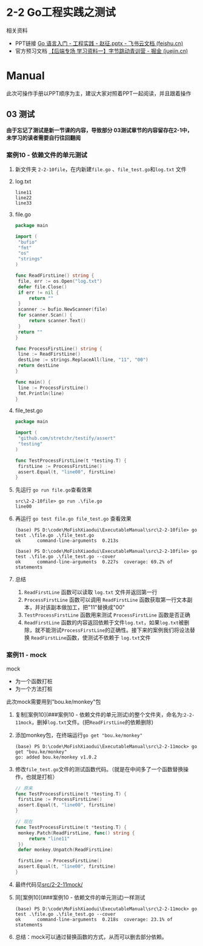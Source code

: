 # 2-2 Go工程实践之测试

相关资料

- PPT链接 [‌⁤‌⁡⁡⁢⁢⁢⁢‌﻿‍⁤﻿‍⁡‍⁣⁢‌⁢⁢﻿‬⁢⁤﻿‬‌‌‌‬‍⁣‍﻿⁣⁢‌‬‍⁤‌Go 语言入门 - 工程实践 - 赵征.pptx - 飞书云文档 (feishu.cn)](https://bytedance.feishu.cn/file/boxcnp0EHowxuLif7of3cBYxAmb)
- 官方预习文档 [【后端专场 学习资料一】字节跳动青训营 - 掘金 (juejin.cn)](https://juejin.cn/post/7188225875211452476#heading-8)

# Manual 

此次可操作手册以PPT顺序为主，建议大家对照着PPT一起阅读，并且跟着操作

## 03 测试

**由于忘记了测试是新一节课的内容，导致部分 03测试章节的内容留存在2-1中，未学习的读者需要自行往回翻阅**

### 案例10 - 依赖文件的单元测试

1. 新文件夹 `2-2-10file`，在内新建`file.go` 、`file_test.go`和`log.txt` 文件

2. log.txt

   ```
   line11
   line22
   line33
   ```

3. file.go 

   ```go
   package main
   
   import (
   	"bufio"
   	"fmt"
   	"os"
   	"strings"
   )
   
   func ReadFirstLine() string {
   	file, err := os.Open("log.txt")
   	defer file.Close()
   	if err != nil {
   		return ""
   	}
   	scanner := bufio.NewScanner(file)
   	for scanner.Scan() {
   		return scanner.Text()
   	}
   	return ""
   }
   
   func ProcessFirstLine() string {
   	line := ReadFirstLine()
   	destLine := strings.ReplaceAll(line, "11", "00")
   	return destLine
   }
   
   func main() {
   	line := ProcessFirstLine()
   	fmt.Println(line)
   }
   ```

4. file_test.go

   ```go
   package main
   
   import (
   	"github.com/stretchr/testify/assert"
   	"testing"
   )
   
   func TestProcessFirstLine(t *testing.T) {
   	firstLine := ProcessFirstLine()
   	assert.Equal(t, "line00", firstLine)
   }
   ```

5. 先运行 `go run file.go`查看效果

   ```shell
   src\2-2-10file> go run .\file.go
   line00
   ```

6. 再运行 `go test file.go file_test.go` 查看效果

   ```shell
   (base) PS D:\code\MoFishXiaodui\ExecutableManual\src\2-2-10file> go test .\file.go .\file_test.go
   ok      command-line-arguments  0.213s
   
   (base) PS D:\code\MoFishXiaodui\ExecutableManual\src\2-2-10file> go test .\file.go .\file_test.go --cover
   ok      command-line-arguments  0.227s  coverage: 69.2% of statements
   ```

7. 总结

   1. `ReadFirstLine` 函数可以读取 `log.txt` 文件并返回第一行
   2. `ProcessFirstLine` 函数可以调用 `ReadFirstLine` 函数获取第一行文本副本，并对该副本做加工，把"11"替换成"00"
   3. `TestProcessFirstLine` 函数用来测试 `ProcessFirstLine` 函数是否正确
   4. `ReadFirstLine` 函数的内容返回依赖于文件`log.txt`，如果`log.txt`被删除，就不能测试`ProcessFirstLine`的正确性。接下来的案例我们将设法替换 `ReadFirstLine`函数，使测试不依赖于 `log.txt`文件

### 案例11 - mock

mock 

- 为一个函数打桩
- 为一个方法打桩

此次mock需要用到"bou.ke/monkey"包

1. 复制[案例10](###案例10 - 依赖文件的单元测试)的整个文件夹，命名为:`2-2-11mock`，删掉`log.txt`文件。(把`ReadFirstLine`的依赖删除)

2. 添加monkey包，在终端运行`go get "bou.ke/monkey"`

   ```shell
   (base) PS D:\code\MoFishXiaodui\ExecutableManual\src\2-2-11mock> go get "bou.ke/monkey"
   go: added bou.ke/monkey v1.0.2
   ```

3. 修改`file_test.go`文件的测试函数代码。（就是在中间多了一个函数替换操作，也就是打桩）

   ```go
   // 原来
   func TestProcessFirstLine(t *testing.T) {
   	firstLine := ProcessFirstLine()
   	assert.Equal(t, "line00", firstLine)
   }
   
   // 现在
   func TestProcessFirstLine(t *testing.T) {
   	monkey.Patch(ReadFirstLine, func() string {
   		return "line11"
   	})
   	defer monkey.Unpatch(ReadFirstLine)
   
   	firstLine := ProcessFirstLine()
   	assert.Equal(t, "line00", firstLine)
   }
   ```

4. 最终代码见[src/2-2-11mock/](../src/2-2-11mock/)

5. 同[案例10](###案例10 - 依赖文件的单元测试)一样测试

   ```shell
   (base) PS D:\code\MoFishXiaodui\ExecutableManual\src\2-2-11mock> go test .\file.go .\file_test.go --cover 
   ok      command-line-arguments  0.218s  coverage: 23.1% of statements
   ```

6. 总结：mock可以通过替换函数的方式，从而可以删去部分依赖。













